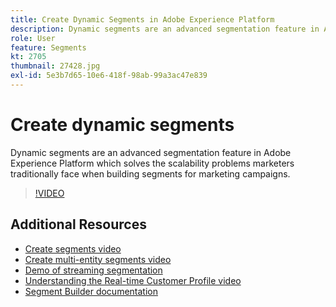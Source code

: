 ```yaml
---
title: Create Dynamic Segments in Adobe Experience Platform
description: Dynamic segments are an advanced segmentation feature in Adobe Experience Platform which solves the scalability problems marketers traditionally face when building segments for marketing campaigns.
role: User
feature: Segments
kt: 2705
thumbnail: 27428.jpg
exl-id: 5e3b7d65-10e6-418f-98ab-99a3ac47e839
---
```

# Create dynamic segments

Dynamic segments are an advanced segmentation feature in Adobe Experience Platform which solves the scalability problems marketers traditionally face when building segments for marketing campaigns.

>[!VIDEO](https://video.tv.adobe.com/v/27428?quality=12&learn=on)

## Additional Resources

* [Create segments video](create-segments.md)
* [Create multi-entity segments video](create-multi-entity-segments.md)
* [Demo of streaming segmentation](streaming-segmentation-demo.md)
* [Understanding the Real-time Customer Profile video](../profiles/bring-data-into-the-real-time-customer-profile.md)
* [Segment Builder documentation](https://experienceleague.adobe.com/docs/experience-platform/segmentation/ui/overview.html)
